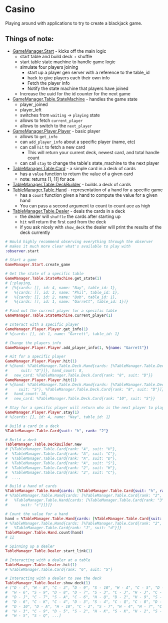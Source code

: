 # Casino

Playing around with applications to try to create a blackjack game.

## Things of note:
- [GameManager.Start](https://github.com/gogogarrett/casino/blob/master/apps%2Fgame_manager%2Flib%2Fgame_manager%2Fstart.ex) - kicks off the main logic
  - start table and build deck + shuffle
  - start table state machine to handle game logic
  - simulate four players joining
    - start up a player gen server with a reference to the table_id
    - hack to give players each their own info
    - Fetch the player info
    - Notify the state machine that players have joined
  - Increase the uuid for the id counter for the next game
- [GameManager.Table.StateMachine](https://github.com/gogogarrett/casino/blob/master/apps%2Fgame_manager%2Flib%2Fgame_manager%2Ftable%2Fstate_machine.ex) - handles the game state
  - player_joined
  - player_left
  - switches from `waiting` -> `playing` state
  - allows to fetch `current_player`
  - allows to switch to the `next_player`
- [GameManager.Player.Player](https://github.com/gogogarrett/casino/blob/master/apps%2Fgame_manager%2Flib%2Fgame_manager%2Fplayer%2Fplayer.ex) - basic player
  - allows to `get_info`
  - can `add_player_info` about a specific player (name, etc)
  - can call `hit` to fetch a new card
    - This will return your current deck, newest card, and total handle count
  - can call `stay` to change the table's state_machine to the next player
- [TableManager.Table.Card](https://github.com/gogogarrett/casino/blob/master/apps%2Ftable_manager%2Flib%2Ftable_manager%2Ftable%2Fcard.ex) - a simple card in a deck of cards
  - has a `value` function to return the value of a given card
  - note: returns [1, 11] for ace
- [TableManager.Table.DeckBuilder](https://github.com/gogogarrett/casino/blob/master/apps%2Ftable_manager%2Flib%2Ftable_manager%2Ftable%2Fdeck_builder.ex) - builds a deck of cards
- [TableManager.Table.Hand](https://github.com/gogogarrett/casino/blob/master/apps%2Ftable_manager%2Flib%2Ftable_manager%2Ftable%2Fhand.ex) - representation of a hand for a specific game
  - has a `count` function given a hand to compute the value for a given hand
  - You can pass a second argument to count to count ace as high
- [TableManager.Table.Dealer](https://github.com/gogogarrett/casino/blob/master/apps%2Ftable_manager%2Flib%2Ftable_manager%2Ftable%2Fdealer.ex) - deals the cards in a deck
  - the dealer will `shuffle` the cards after starting up
  - `hit` will return the first card from the deck
  - if you ask nicely with `show_deck` the dealer will print the results of the deck currently

```elixir
# Would highly recommend observing everything through the observer
# makes it much more clear what's available to play with
:observer.start

# Start a game
GameManager.Start.create_game

# Get the state of a specific table
GameManager.Table.StateMachine.get_state(1)
# {:playing,
#  [%{cards: [], id: 4, name: "Nay", table_id: 1},
#   %{cards: [], id: 3, name: "Phil", table_id: 1},
#   %{cards: [], id: 2, name: "Bob", table_id: 1},
#   %{cards: [], id: 1, name: "Garrett", table_id: 1}]}

# Find out the current player for a specific table
GameManager.Table.StateMachine.current_player(1)

# Interact with a specific player
GameManager.Player.Player.get_info(1)
# %{cards: [], id: 1, name: "Garrett", table_id: 1}

# Change the players info
GameManager.Player.Player.add_player_info(1, %{name: "Garrett"})

# Hit for a specific player
GameManager.Player.Player.hit(1)
# %{hand: %TableManager.Table.Deck.Hand{cards: [%TableManager.Table.Deck.Card{rank: "8",
#      suit: "D"}]}, hand_count: 8,
#   new_card: %TableManager.Table.Deck.Card{rank: "8", suit: "D"}}
GameManager.Player.Player.hit(1)
# %{hand: %TableManager.Table.Deck.Hand{cards: [%TableManager.Table.Deck.Card{rank: "10",
#     suit: "S"}, %TableManager.Table.Deck.Card{rank: "8", suit: "D"}]},
#   hand_count: 18,
#   new_card: %TableManager.Table.Deck.Card{rank: "10", suit: "S"}}

# Stay for a specific player will return who is the next player to play
GameManager.Player.Player.stay(1)
# %{cards: [], id: 4, name: "Nay", table_id: 1}

# Build a card in a deck
%TableManager.Table.Card{suit: "h", rank: "2"}

# Build a deck
TableManager.Table.DeckBuilder.new
# [%TableManager.Table.Card{rank: "A", suit: "H"},
#  %TableManager.Table.Card{rank: "A", suit: "C"},
#  %TableManager.Table.Card{rank: "A", suit: "D"},
#  %TableManager.Table.Card{rank: "A", suit: "S"},
#  %TableManager.Table.Card{rank: "2", suit: "H"},
#  %TableManager.Table.Card{rank: "2", suit: "C"},
#  ...,

# Build a hand of cards
%TableManager.Table.Hand{cards: [%TableManager.Table.Card{suit: "h", rank: "2"}]}
# %TableManager.Table.Hand{cards: [%TableManager.Table.Card{rank: "2", suit: "h"},
#   %TableManager.Table.Hand{cards: [%TableManager.Table.Card{rank: "3",
#      suit: "c"}]}]}

# Count the value for a hand
hand = %TableManager.Table.Hand{cards: [%TableManager.Table.Card{suit: "h", rank: "2"}, %TableManager.Table.Card{suit: "d", rank: "J"}]}
# %TableManager.Table.Hand{cards: [%TableManager.Table.Card{rank: "2", suit: "h"},
#   %TableManager.Table.Card{rank: "J", suit: "d"}]}
TableManager.Table.Hand.count(hand)
# 12

# Spinning up a dealer
TableManager.Table.Dealer.start_link(1)

# Interacting with a dealer at a table
TableManager.Table.Dealer.hit(1)
# %TableManager.Table.Card{rank: "6", suit: "S"}

# Interacting with a dealer to see the deck
TableManager.Table.Dealer.show_deck(1)
# ["D - 4", "H - 8", "C - 3", "D - 9", "S - 10", "H - A", "C - 5", "D - Q",
#  "H - 6", "S - 9", "D - 8", "D - 7", "S - 3", "C - J", "H - J", "C - 10",
#  "D - J", "C - 7", "S - A", "C - 6", "H - Q", "D - 2", "H - 9", "S - 8",
#  "D - 6", "C - K", "C - 4", "D - 3", "S - 4", "C - Q", "C - 8", "D - K",
#  "D - 10", "D - A", "H - 10", "C - 2", "S - 7", "H - 4", "H - 7", "C - A",
#  "H - 3", "C - 9", "D - 5", "S - 2", "H - K", "S - K", "H - 2", "S - 5",
#  "H - 5", "S - Q", ...]
```
